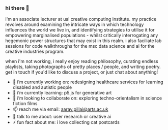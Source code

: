### hi there 👋 

i'm an associate lecturer at ual creative computing institute. my practice revolves around examining the intricate ways in which technology influences the world we live in, and identifying strategies to utilise it for empowering marginalised populations - whilst critically interrogating any hegemonic power structures that may exist in this realm. i also faciliate lab sessions for code walkthroughs for the msc data science and ai for the creative industries program.

when i'm not working, i really enjoy reading philosophy, curating endless playlists, taking photographs of pretty places / people, and writing poetry. get in touch if you'd like to discuss a project, or just chat about anything! 


- 🔭 i’m currently working on: redesigning healthcare services for learning disabled and autistic people
- 🌱 i’m currently learning: p5.js for generative art
- 👯 i’m looking to collaborate on: exploring techno-orientalism in science fiction films
- 📫 reach me via email: aarav.pillai@arts.ac.uk 
- 💬 talk to me about: user research or creative ai
- ⚡ fun fact about me: i love collecting cat postcards

<br />
